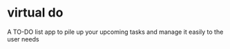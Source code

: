# virtual do
 A TO-DO list app to pile up your upcoming tasks and manage it easily to the user needs
